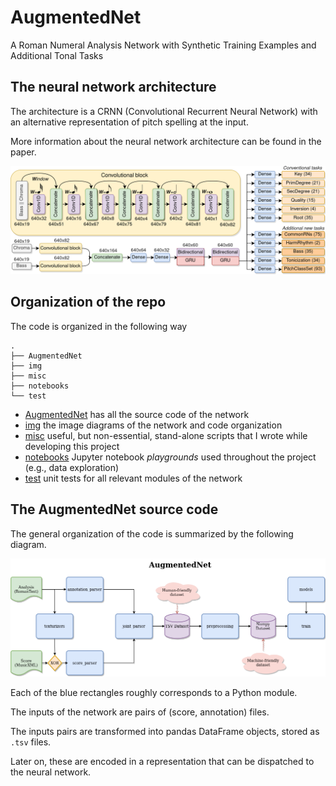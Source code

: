 # AugmentedNet
A Roman Numeral Analysis Network with Synthetic Training Examples and Additional Tonal Tasks


## The neural network architecture

The architecture is a CRNN (Convolutional Recurrent Neural Network) with an alternative representation of pitch spelling at the input.

More information about the neural network architecture can be found in the paper.

![AugmentedNet Architecture](img/AugmentedNetArchitecture.png)


## Organization of the repo

The code is organized in the following way
```
.
├── AugmentedNet
├── img
├── misc
├── notebooks
└── test
```

- [AugmentedNet](AugmentedNet) has all the source code of the network
- [img](img) the image diagrams of the network and code organization
- [misc](misc) useful, but non-essential, stand-alone scripts that I wrote while developing this project
- [notebooks](notebooks) Jupyter notebook *playgrounds* used throughout the project (e.g., data exploration)
- [test](test) unit tests for all relevant modules of the network

## The AugmentedNet source code

The general organization of the code is summarized by the following diagram.

![AugmentedNet](img/AugmentedNetCode.png)

Each of the blue rectangles roughly corresponds to a Python module.

The inputs of the network are pairs of (score, annotation) files.

The inputs pairs are transformed into pandas DataFrame objects, stored as `.tsv` files.

Later on, these are encoded in a representation that can be dispatched to the neural network.
